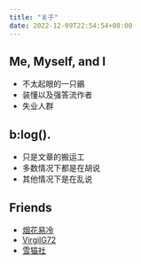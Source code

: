 ```yaml
---
title: "关于"
date: 2022-12-09T22:54:54+08:00
---
```


## Me, Myself, and I

* 不太起眼的一只鶸
* 装懂以及强答流作者
* 失业人群

## b:log().

* 只是文章的搬运工
* 多数情况下都是在胡说
* 其他情况下是在乱说

## Friends

* [烟花易冷](http://www.zzfly.net)
* [VirgilG72](https://virgilg72.github.io/)
* [雪猫社](https://www.yukicat.net/)
